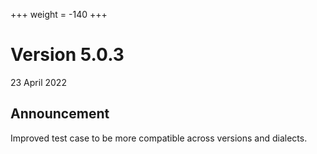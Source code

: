 +++
weight = -140
+++

# Version 5.0.3
23 April 2022

## Announcement
Improved test case to be more compatible across versions and dialects.
